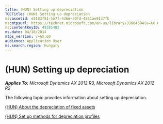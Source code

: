```yaml
---
title: (HUN) Setting up depreciation
TOCTitle: (HUN) Setting up depreciation
ms:assetid: e3183f81-5e7f-436e-a0fd-4851ae9137fb
ms:mtpsurl: https://technet.microsoft.com/en-us/library/JJ664394(v=AX.60)
ms:contentKeyID: 49385482
ms.date: 04/18/2014
mtps_version: v=AX.60
audience: Application User
ms.search.region: Hungary
---
```


# (HUN) Setting up depreciation 


_**Applies To:** Microsoft Dynamics AX 2012 R3, Microsoft Dynamics AX 2012 R2_

The following topic provides information about setting up depreciation.

[(HUN) About the depreciation of fixed assets](hun-about-the-depreciation-of-fixed-assets.md)

[(HUN) Set up methods for depreciation profiles](hun-set-up-methods-for-depreciation-profiles.md)

  


